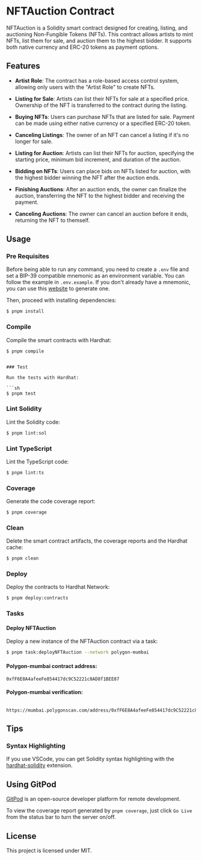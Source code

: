 # NFTAuction Contract

NFTAuction is a Solidity smart contract designed for creating, listing, and auctioning Non-Fungible Tokens (NFTs). This
contract allows artists to mint NFTs, list them for sale, and auction them to the highest bidder. It supports both
native currency and ERC-20 tokens as payment options.

## Features

- **Artist Role**: The contract has a role-based access control system, allowing only users with the "Artist Role" to
  create NFTs.

- **Listing for Sale**: Artists can list their NFTs for sale at a specified price. Ownership of the NFT is transferred
  to the contract during the listing.

- **Buying NFTs**: Users can purchase NFTs that are listed for sale. Payment can be made using either native currency or
  a specified ERC-20 token.

- **Canceling Listings**: The owner of an NFT can cancel a listing if it's no longer for sale.

- **Listing for Auction**: Artists can list their NFTs for auction, specifying the starting price, minimum bid
  increment, and duration of the auction.

- **Bidding on NFTs**: Users can place bids on NFTs listed for auction, with the highest bidder winning the NFT after
  the auction ends.

- **Finishing Auctions**: After an auction ends, the owner can finalize the auction, transferring the NFT to the highest
  bidder and receiving the payment.

- **Canceling Auctions**: The owner can cancel an auction before it ends, returning the NFT to themself.

## Usage

### Pre Requisites

Before being able to run any command, you need to create a `.env` file and set a BIP-39 compatible mnemonic as an
environment variable. You can follow the example in `.env.example`. If you don't already have a mnemonic, you can use
this [website](https://iancoleman.io/bip39/) to generate one.

Then, proceed with installing dependencies:

```sh
$ pnpm install
```

### Compile

Compile the smart contracts with Hardhat:

```sh
$ pnpm compile
```

```

### Test

Run the tests with Hardhat:

```sh
$ pnpm test
```

### Lint Solidity

Lint the Solidity code:

```sh
$ pnpm lint:sol
```

### Lint TypeScript

Lint the TypeScript code:

```sh
$ pnpm lint:ts
```

### Coverage

Generate the code coverage report:

```sh
$ pnpm coverage
```


### Clean

Delete the smart contract artifacts, the coverage reports and the Hardhat cache:

```sh
$ pnpm clean
```

### Deploy

Deploy the contracts to Hardhat Network:

```sh
$ pnpm deploy:contracts
```

### Tasks

#### Deploy NFTAuction

Deploy a new instance of the NFTAuction contract via a task:

```sh
$ pnpm task:deployNFTAuction --network polygon-mumbai
```

#### Polygon-mumbai contract address:

```
0xfF6E8A4afeeFe854417dc9C52221c8AD8f1BEE87
```
#### Polygon-mumbai verification:
```
  https://mumbai.polygonscan.com/address/0xfF6E8A4afeeFe854417dc9C52221c8AD8f1BEE87#code
```

## Tips

### Syntax Highlighting

If you use VSCode, you can get Solidity syntax highlighting with the
[hardhat-solidity](https://marketplace.visualstudio.com/items?itemName=NomicFoundation.hardhat-solidity) extension.

## Using GitPod

[GitPod](https://www.gitpod.io/) is an open-source developer platform for remote development.

To view the coverage report generated by `pnpm coverage`, just click `Go Live` from the status bar to turn the server
on/off.


## License

This project is licensed under MIT.
